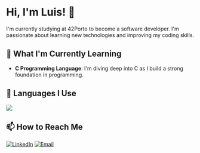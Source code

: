 # Hi, I'm Luis! 👋

I'm currently studying at 42Porto to become a software developer. I'm passionate about learning new technologies and improving my coding skills.

## 🌱 What I'm Currently Learning

- **C Programming Language**: I'm diving deep into C as I build a strong foundation in programming.

## 🔧 Languages I Use

![](https://img.shields.io/badge/C-00599C?style=for-the-badge&logo=c&logoColor=white)

## 📫 How to Reach Me

[![LinkedIn](https://img.shields.io/badge/LinkedIn-0077B5?style=for-the-badge&logo=linkedin&logoColor=white)](https://www.linkedin.com/in/luís-neves-8424422b4/) [![Email](https://img.shields.io/badge/Email-D14836?style=for-the-badge&logo=gmail&logoColor=white)](mailto:luisneves10@gmail.com)

